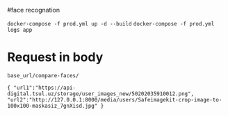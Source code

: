 #face recognation 

`docker-compose -f prod.yml up -d --build`
`docker-compose -f prod.yml logs app`

# Request in body

`base_url/compare-faces/`

`{
    "url1":"https://api-digital.tsul.uz/storage/user_images_new/50202035910012.png",
    "url2":"http://127.0.0.1:8000/media/users/Safeimagekit-crop-image-to-100x100-maskasiz_7gnXisd.jpg"
}`